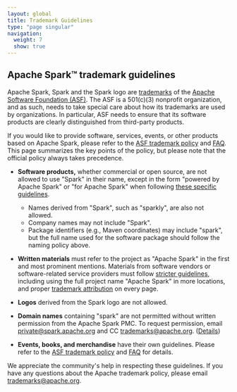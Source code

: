 ```yaml
---
layout: global
title: Trademark Guidelines
type: "page singular"
navigation:
  weight: 7
  show: true
---
```

<h2><span class="text-capitalize">Apache Spark<span class="tm">&trade;</span></span> trademark guidelines</h2>

Apache Spark, Spark and the Spark logo are 
<a href="https://www.apache.org/foundation/marks/">trademarks</a>
of the <a href="https://www.apache.org">Apache Software Foundation (ASF)</a>.
The ASF is a 501(c)(3) nonprofit organization, and as such, needs to take
special care about how its trademarks are used by organizations.
In particular, ASF needs to ensure that its software products are clearly
distinguished from third-party products.

If you would like to provide software, services, events, or other products
based on Apache Spark, please refer to the
<a href="https://www.apache.org/foundation/marks/">ASF trademark policy</a>
and <a href="https://www.apache.org/foundation/marks/faq/">FAQ</a>.
This page summarizes the key points of the policy, but please note that
the official policy always takes precedence.

* **Software products,** whether commercial or open source, are not allowed to
  use "Spark" in their name, except in the form "powered by Apache Spark" or
  "for Apache Spark" when following
  <a href="https://www.apache.org/foundation/marks/faq/#products">these specific
  guidelines</a>.
  * Names derived from "Spark", such as "sparkly", are also not allowed.
  * Company names may not include "Spark".
  * Package identifiers (e.g., Maven coordinates) may include
    "spark", but the full name used for the software package should
    follow the naming policy above.


* **Written materials** must refer to the project as "Apache Spark" in the first
  and most prominent mentions. Materials from software vendors or software-related
  service providers must follow
  <a href="https://www.apache.org/foundation/marks/guide#howoften">stricter
  guidelines</a>, including using the full project name "Apache Spark" in more
  locations, and proper
  <a href="https://www.apache.org/foundation/marks/faq/#attribution">trademark
  attribution</a> on every page.

* **Logos** derived from the Spark logo are not allowed.

* **Domain names** containing "spark" are not permitted without written
  permission from the Apache Spark PMC. To request permission, email
  <a href="mailto:private@spark.apache.org">private@spark.apache.org</a> and CC
  <a href="mailto:trademarks@apache.org">trademarks@apache.org</a>.
  (<a href="https://www.apache.org/foundation/marks/domains.html">Details</a>)

* **Events, books, and merchandise** have their own guidelines.
  Please refer to the
  <a href="https://www.apache.org/foundation/marks/">ASF trademark policy</a>
  and <a href="https://www.apache.org/foundation/marks/faq/">FAQ</a> for details.
  
We appreciate the community's help in respecting these guidelines.
If you have any questions about the Apache trademark policy, please email
<a href="mailto:trademarks@apache.org">trademarks@apache.org</a>.
